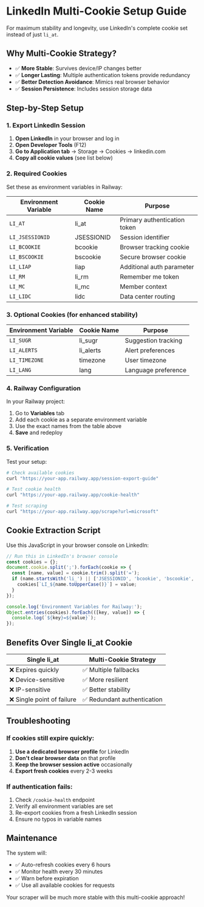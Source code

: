 # LinkedIn Multi-Cookie Setup Guide

For maximum stability and longevity, use LinkedIn's complete cookie set instead of just `li_at`.

## Why Multi-Cookie Strategy?

- ✅ **More Stable**: Survives device/IP changes better
- ✅ **Longer Lasting**: Multiple authentication tokens provide redundancy
- ✅ **Better Detection Avoidance**: Mimics real browser behavior
- ✅ **Session Persistence**: Includes session storage data

## Step-by-Step Setup

### 1. Export LinkedIn Session

1. **Open LinkedIn** in your browser and log in
2. **Open Developer Tools** (F12)
3. **Go to Application tab** → Storage → Cookies → linkedin.com
4. **Copy all cookie values** (see list below)

### 2. Required Cookies

Set these as environment variables in Railway:

| Environment Variable | Cookie Name | Purpose |
|---------------------|-------------|---------|
| `LI_AT` | li_at | Primary authentication token |
| `LI_JSESSIONID` | JSESSIONID | Session identifier |
| `LI_BCOOKIE` | bcookie | Browser tracking cookie |
| `LI_BSCOOKIE` | bscookie | Secure browser cookie |
| `LI_LIAP` | liap | Additional auth parameter |
| `LI_RM` | li_rm | Remember me token |
| `LI_MC` | li_mc | Member context |
| `LI_LIDC` | lidc | Data center routing |

### 3. Optional Cookies (for enhanced stability)

| Environment Variable | Cookie Name | Purpose |
|---------------------|-------------|---------|
| `LI_SUGR` | li_sugr | Suggestion tracking |
| `LI_ALERTS` | li_alerts | Alert preferences |
| `LI_TIMEZONE` | timezone | User timezone |
| `LI_LANG` | lang | Language preference |

### 4. Railway Configuration

In your Railway project:

1. Go to **Variables** tab
2. Add each cookie as a separate environment variable
3. Use the exact names from the table above
4. **Save** and redeploy

### 5. Verification

Test your setup:

```bash
# Check available cookies
curl "https://your-app.railway.app/session-export-guide"

# Test cookie health
curl "https://your-app.railway.app/cookie-health"

# Test scraping
curl "https://your-app.railway.app/scrape?url=microsoft"
```

## Cookie Extraction Script

Use this JavaScript in your browser console on LinkedIn:

```javascript
// Run this in LinkedIn's browser console
const cookies = {};
document.cookie.split(';').forEach(cookie => {
  const [name, value] = cookie.trim().split('=');
  if (name.startsWith('li_') || ['JSESSIONID', 'bcookie', 'bscookie', 'liap', 'lidc'].includes(name)) {
    cookies[`LI_${name.toUpperCase()}`] = value;
  }
});

console.log('Environment Variables for Railway:');
Object.entries(cookies).forEach(([key, value]) => {
  console.log(`${key}=${value}`);
});
```

## Benefits Over Single li_at Cookie

| Single li_at | Multi-Cookie Strategy |
|-------------|----------------------|
| ❌ Expires quickly | ✅ Multiple fallbacks |
| ❌ Device-sensitive | ✅ More resilient |
| ❌ IP-sensitive | ✅ Better stability |
| ❌ Single point of failure | ✅ Redundant authentication |

## Troubleshooting

### If cookies still expire quickly:
1. **Use a dedicated browser profile** for LinkedIn
2. **Don't clear browser data** on that profile
3. **Keep the browser session active** occasionally
4. **Export fresh cookies** every 2-3 weeks

### If authentication fails:
1. Check `/cookie-health` endpoint
2. Verify all environment variables are set
3. Re-export cookies from a fresh LinkedIn session
4. Ensure no typos in variable names

## Maintenance

The system will:
- ✅ Auto-refresh cookies every 6 hours
- ✅ Monitor health every 30 minutes  
- ✅ Warn before expiration
- ✅ Use all available cookies for requests

Your scraper will be much more stable with this multi-cookie approach!
